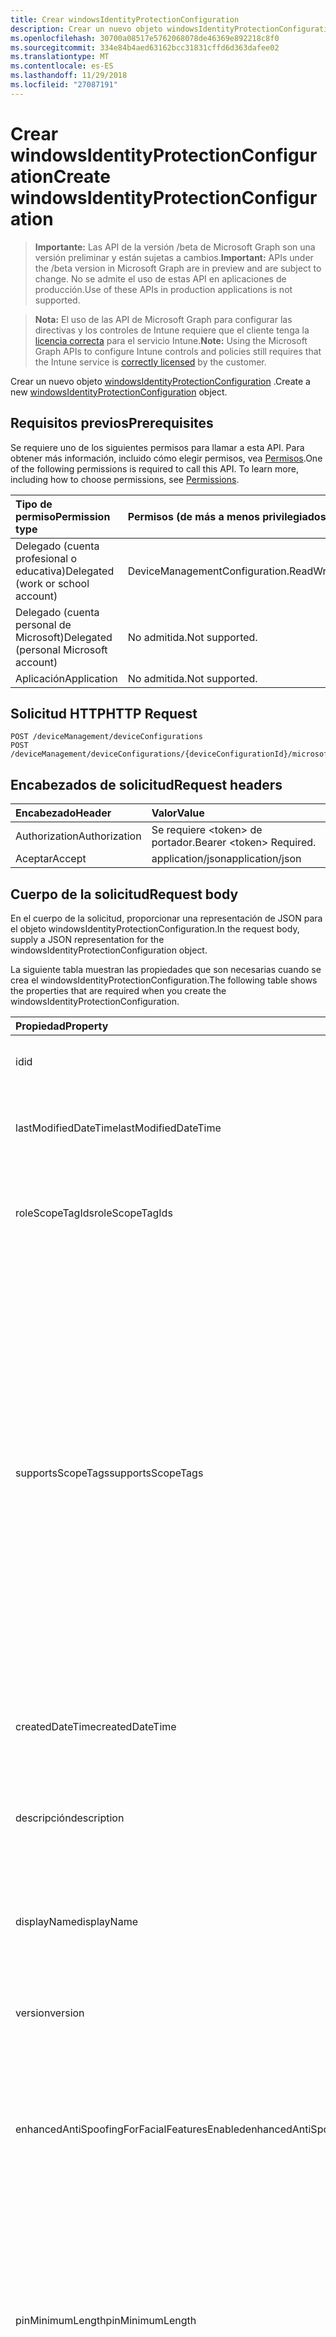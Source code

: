 ```yaml
---
title: Crear windowsIdentityProtectionConfiguration
description: Crear un nuevo objeto windowsIdentityProtectionConfiguration.
ms.openlocfilehash: 30700a08517e5762068078de46369e892218c8f0
ms.sourcegitcommit: 334e84b4aed63162bcc31831cffd6d363dafee02
ms.translationtype: MT
ms.contentlocale: es-ES
ms.lasthandoff: 11/29/2018
ms.locfileid: "27087191"
---
```

# <a name="create-windowsidentityprotectionconfiguration"></a><span data-ttu-id="619ef-103">Crear windowsIdentityProtectionConfiguration</span><span class="sxs-lookup"><span data-stu-id="619ef-103">Create windowsIdentityProtectionConfiguration</span></span>

> <span data-ttu-id="619ef-104">**Importante:** Las API de la versión /beta de Microsoft Graph son una versión preliminar y están sujetas a cambios.</span><span class="sxs-lookup"><span data-stu-id="619ef-104">**Important:** APIs under the /beta version in Microsoft Graph are in preview and are subject to change.</span></span> <span data-ttu-id="619ef-105">No se admite el uso de estas API en aplicaciones de producción.</span><span class="sxs-lookup"><span data-stu-id="619ef-105">Use of these APIs in production applications is not supported.</span></span>

> <span data-ttu-id="619ef-106">**Nota:** El uso de las API de Microsoft Graph para configurar las directivas y los controles de Intune requiere que el cliente tenga la [licencia correcta](https://go.microsoft.com/fwlink/?linkid=839381) para el servicio Intune.</span><span class="sxs-lookup"><span data-stu-id="619ef-106">**Note:** Using the Microsoft Graph APIs to configure Intune controls and policies still requires that the Intune service is [correctly licensed](https://go.microsoft.com/fwlink/?linkid=839381) by the customer.</span></span>

<span data-ttu-id="619ef-107">Crear un nuevo objeto [windowsIdentityProtectionConfiguration](../resources/intune-deviceconfig-windowsidentityprotectionconfiguration.md) .</span><span class="sxs-lookup"><span data-stu-id="619ef-107">Create a new [windowsIdentityProtectionConfiguration](../resources/intune-deviceconfig-windowsidentityprotectionconfiguration.md) object.</span></span>
## <a name="prerequisites"></a><span data-ttu-id="619ef-108">Requisitos previos</span><span class="sxs-lookup"><span data-stu-id="619ef-108">Prerequisites</span></span>
<span data-ttu-id="619ef-p102">Se requiere uno de los siguientes permisos para llamar a esta API. Para obtener más información, incluido cómo elegir permisos, vea [Permisos](/graph/permissions-reference).</span><span class="sxs-lookup"><span data-stu-id="619ef-p102">One of the following permissions is required to call this API. To learn more, including how to choose permissions, see [Permissions](/graph/permissions-reference).</span></span>

|<span data-ttu-id="619ef-111">Tipo de permiso</span><span class="sxs-lookup"><span data-stu-id="619ef-111">Permission type</span></span>|<span data-ttu-id="619ef-112">Permisos (de más a menos privilegiados)</span><span class="sxs-lookup"><span data-stu-id="619ef-112">Permissions (from most to least privileged)</span></span>|
|:---|:---|
|<span data-ttu-id="619ef-113">Delegado (cuenta profesional o educativa)</span><span class="sxs-lookup"><span data-stu-id="619ef-113">Delegated (work or school account)</span></span>|<span data-ttu-id="619ef-114">DeviceManagementConfiguration.ReadWrite.All</span><span class="sxs-lookup"><span data-stu-id="619ef-114">DeviceManagementConfiguration.ReadWrite.All</span></span>|
|<span data-ttu-id="619ef-115">Delegado (cuenta personal de Microsoft)</span><span class="sxs-lookup"><span data-stu-id="619ef-115">Delegated (personal Microsoft account)</span></span>|<span data-ttu-id="619ef-116">No admitida.</span><span class="sxs-lookup"><span data-stu-id="619ef-116">Not supported.</span></span>|
|<span data-ttu-id="619ef-117">Aplicación</span><span class="sxs-lookup"><span data-stu-id="619ef-117">Application</span></span>|<span data-ttu-id="619ef-118">No admitida.</span><span class="sxs-lookup"><span data-stu-id="619ef-118">Not supported.</span></span>|

## <a name="http-request"></a><span data-ttu-id="619ef-119">Solicitud HTTP</span><span class="sxs-lookup"><span data-stu-id="619ef-119">HTTP Request</span></span>
<!-- {
  "blockType": "ignored"
}
-->
``` http
POST /deviceManagement/deviceConfigurations
POST /deviceManagement/deviceConfigurations/{deviceConfigurationId}/microsoft.graph.windowsDomainJoinConfiguration/networkAccessConfigurations
```

## <a name="request-headers"></a><span data-ttu-id="619ef-120">Encabezados de solicitud</span><span class="sxs-lookup"><span data-stu-id="619ef-120">Request headers</span></span>
|<span data-ttu-id="619ef-121">Encabezado</span><span class="sxs-lookup"><span data-stu-id="619ef-121">Header</span></span>|<span data-ttu-id="619ef-122">Valor</span><span class="sxs-lookup"><span data-stu-id="619ef-122">Value</span></span>|
|:---|:---|
|<span data-ttu-id="619ef-123">Authorization</span><span class="sxs-lookup"><span data-stu-id="619ef-123">Authorization</span></span>|<span data-ttu-id="619ef-124">Se requiere &lt;token&gt; de portador.</span><span class="sxs-lookup"><span data-stu-id="619ef-124">Bearer &lt;token&gt; Required.</span></span>|
|<span data-ttu-id="619ef-125">Aceptar</span><span class="sxs-lookup"><span data-stu-id="619ef-125">Accept</span></span>|<span data-ttu-id="619ef-126">application/json</span><span class="sxs-lookup"><span data-stu-id="619ef-126">application/json</span></span>|

## <a name="request-body"></a><span data-ttu-id="619ef-127">Cuerpo de la solicitud</span><span class="sxs-lookup"><span data-stu-id="619ef-127">Request body</span></span>
<span data-ttu-id="619ef-128">En el cuerpo de la solicitud, proporcionar una representación de JSON para el objeto windowsIdentityProtectionConfiguration.</span><span class="sxs-lookup"><span data-stu-id="619ef-128">In the request body, supply a JSON representation for the windowsIdentityProtectionConfiguration object.</span></span>

<span data-ttu-id="619ef-129">La siguiente tabla muestran las propiedades que son necesarias cuando se crea el windowsIdentityProtectionConfiguration.</span><span class="sxs-lookup"><span data-stu-id="619ef-129">The following table shows the properties that are required when you create the windowsIdentityProtectionConfiguration.</span></span>

|<span data-ttu-id="619ef-130">Propiedad</span><span class="sxs-lookup"><span data-stu-id="619ef-130">Property</span></span>|<span data-ttu-id="619ef-131">Tipo</span><span class="sxs-lookup"><span data-stu-id="619ef-131">Type</span></span>|<span data-ttu-id="619ef-132">Descripción</span><span class="sxs-lookup"><span data-stu-id="619ef-132">Description</span></span>|
|:---|:---|:---|
|<span data-ttu-id="619ef-133">id</span><span class="sxs-lookup"><span data-stu-id="619ef-133">id</span></span>|<span data-ttu-id="619ef-134">String</span><span class="sxs-lookup"><span data-stu-id="619ef-134">String</span></span>|<span data-ttu-id="619ef-135">Clave de la entidad.</span><span class="sxs-lookup"><span data-stu-id="619ef-135">Key of the entity.</span></span> <span data-ttu-id="619ef-136">Heredado de [deviceConfiguration](../resources/intune-deviceconfig-deviceconfiguration.md)</span><span class="sxs-lookup"><span data-stu-id="619ef-136">Inherited from [deviceConfiguration](../resources/intune-deviceconfig-deviceconfiguration.md)</span></span>|
|<span data-ttu-id="619ef-137">lastModifiedDateTime</span><span class="sxs-lookup"><span data-stu-id="619ef-137">lastModifiedDateTime</span></span>|<span data-ttu-id="619ef-138">DateTimeOffset</span><span class="sxs-lookup"><span data-stu-id="619ef-138">DateTimeOffset</span></span>|<span data-ttu-id="619ef-139">Fecha y hora en la que se modificó el objeto por última vez.</span><span class="sxs-lookup"><span data-stu-id="619ef-139">DateTime the object was last modified.</span></span> <span data-ttu-id="619ef-140">Heredado de [deviceConfiguration](../resources/intune-deviceconfig-deviceconfiguration.md)</span><span class="sxs-lookup"><span data-stu-id="619ef-140">Inherited from [deviceConfiguration](../resources/intune-deviceconfig-deviceconfiguration.md)</span></span>|
|<span data-ttu-id="619ef-141">roleScopeTagIds</span><span class="sxs-lookup"><span data-stu-id="619ef-141">roleScopeTagIds</span></span>|<span data-ttu-id="619ef-142">Colección String</span><span class="sxs-lookup"><span data-stu-id="619ef-142">String collection</span></span>|<span data-ttu-id="619ef-143">Lista de etiquetas de ámbito para esta instancia de entidad.</span><span class="sxs-lookup"><span data-stu-id="619ef-143">List of Scope Tags for this Entity instance.</span></span> <span data-ttu-id="619ef-144">Heredado de [deviceConfiguration](../resources/intune-deviceconfig-deviceconfiguration.md)</span><span class="sxs-lookup"><span data-stu-id="619ef-144">Inherited from [deviceConfiguration](../resources/intune-deviceconfig-deviceconfiguration.md)</span></span>|
|<span data-ttu-id="619ef-145">supportsScopeTags</span><span class="sxs-lookup"><span data-stu-id="619ef-145">supportsScopeTags</span></span>|<span data-ttu-id="619ef-146">Booleano</span><span class="sxs-lookup"><span data-stu-id="619ef-146">Boolean</span></span>|<span data-ttu-id="619ef-147">Indica si la configuración del dispositivo subyacente admite la asignación de etiquetas de ámbito.</span><span class="sxs-lookup"><span data-stu-id="619ef-147">Indicates whether or not the underlying Device Configuration supports the assignment of scope tags.</span></span> <span data-ttu-id="619ef-148">No se permite la asignación a la propiedad ScopeTags cuando este valor es false y entidades no estará visibles para los usuarios con ámbito.</span><span class="sxs-lookup"><span data-stu-id="619ef-148">Assigning to the ScopeTags property is not allowed when this value is false and entities will not be visible to scoped users.</span></span> <span data-ttu-id="619ef-149">Esto se produce para las directivas de heredado creadas en Silverlight y se puede resolver por eliminar y volver a crear la directiva en el Portal de Azure.</span><span class="sxs-lookup"><span data-stu-id="619ef-149">This occurs for Legacy policies created in Silverlight and can be resolved by deleting and recreating the policy in the Azure Portal.</span></span> <span data-ttu-id="619ef-150">Esta propiedad es de sólo lectura.</span><span class="sxs-lookup"><span data-stu-id="619ef-150">This property is read-only.</span></span> <span data-ttu-id="619ef-151">Heredado de [deviceConfiguration](../resources/intune-deviceconfig-deviceconfiguration.md)</span><span class="sxs-lookup"><span data-stu-id="619ef-151">Inherited from [deviceConfiguration](../resources/intune-deviceconfig-deviceconfiguration.md)</span></span>|
|<span data-ttu-id="619ef-152">createdDateTime</span><span class="sxs-lookup"><span data-stu-id="619ef-152">createdDateTime</span></span>|<span data-ttu-id="619ef-153">DateTimeOffset</span><span class="sxs-lookup"><span data-stu-id="619ef-153">DateTimeOffset</span></span>|<span data-ttu-id="619ef-154">Fecha y hora en la que se creó el objeto.</span><span class="sxs-lookup"><span data-stu-id="619ef-154">DateTime the object was created.</span></span> <span data-ttu-id="619ef-155">Heredado de [deviceConfiguration](../resources/intune-deviceconfig-deviceconfiguration.md)</span><span class="sxs-lookup"><span data-stu-id="619ef-155">Inherited from [deviceConfiguration](../resources/intune-deviceconfig-deviceconfiguration.md)</span></span>|
|<span data-ttu-id="619ef-156">descripción</span><span class="sxs-lookup"><span data-stu-id="619ef-156">description</span></span>|<span data-ttu-id="619ef-157">String</span><span class="sxs-lookup"><span data-stu-id="619ef-157">String</span></span>|<span data-ttu-id="619ef-158">Descripción proporcionada por el administrador de la configuración del dispositivo.</span><span class="sxs-lookup"><span data-stu-id="619ef-158">Admin provided description of the Device Configuration.</span></span> <span data-ttu-id="619ef-159">Heredado de [deviceConfiguration](../resources/intune-deviceconfig-deviceconfiguration.md)</span><span class="sxs-lookup"><span data-stu-id="619ef-159">Inherited from [deviceConfiguration](../resources/intune-deviceconfig-deviceconfiguration.md)</span></span>|
|<span data-ttu-id="619ef-160">displayName</span><span class="sxs-lookup"><span data-stu-id="619ef-160">displayName</span></span>|<span data-ttu-id="619ef-161">String</span><span class="sxs-lookup"><span data-stu-id="619ef-161">String</span></span>|<span data-ttu-id="619ef-162">Nombre proporcionado por el administrador de la configuración del dispositivo.</span><span class="sxs-lookup"><span data-stu-id="619ef-162">Admin provided name of the device configuration.</span></span> <span data-ttu-id="619ef-163">Heredado de [deviceConfiguration](../resources/intune-deviceconfig-deviceconfiguration.md)</span><span class="sxs-lookup"><span data-stu-id="619ef-163">Inherited from [deviceConfiguration](../resources/intune-deviceconfig-deviceconfiguration.md)</span></span>|
|<span data-ttu-id="619ef-164">version</span><span class="sxs-lookup"><span data-stu-id="619ef-164">version</span></span>|<span data-ttu-id="619ef-165">Int32</span><span class="sxs-lookup"><span data-stu-id="619ef-165">Int32</span></span>|<span data-ttu-id="619ef-166">Versión de la configuración del dispositivo.</span><span class="sxs-lookup"><span data-stu-id="619ef-166">Version of the device configuration.</span></span> <span data-ttu-id="619ef-167">Heredado de [deviceConfiguration](../resources/intune-deviceconfig-deviceconfiguration.md)</span><span class="sxs-lookup"><span data-stu-id="619ef-167">Inherited from [deviceConfiguration](../resources/intune-deviceconfig-deviceconfiguration.md)</span></span>|
|<span data-ttu-id="619ef-168">enhancedAntiSpoofingForFacialFeaturesEnabled</span><span class="sxs-lookup"><span data-stu-id="619ef-168">enhancedAntiSpoofingForFacialFeaturesEnabled</span></span>|<span data-ttu-id="619ef-169">Booleano</span><span class="sxs-lookup"><span data-stu-id="619ef-169">Boolean</span></span>|<span data-ttu-id="619ef-170">Valor booleano que se usa para permitir mejorada contra la suplantación de reconocimiento de característica faciales acerca de la autenticación de Windows Hola cara.</span><span class="sxs-lookup"><span data-stu-id="619ef-170">Boolean value used to enable enhanced anti-spoofing for facial feature recognition on Windows Hello face authentication.</span></span>|
|<span data-ttu-id="619ef-171">pinMinimumLength</span><span class="sxs-lookup"><span data-stu-id="619ef-171">pinMinimumLength</span></span>|<span data-ttu-id="619ef-172">Int32</span><span class="sxs-lookup"><span data-stu-id="619ef-172">Int32</span></span>|<span data-ttu-id="619ef-173">Valor entero que establece el número mínimo de caracteres necesarios para el Windows Hello de PIN de negocio.</span><span class="sxs-lookup"><span data-stu-id="619ef-173">Integer value that sets the minimum number of characters required for the Windows Hello for Business PIN.</span></span> <span data-ttu-id="619ef-174">Los valores válidos son de 4 a 127 inclusive y menor o igual que el valor establecido para el PIN máximo.</span><span class="sxs-lookup"><span data-stu-id="619ef-174">Valid values are 4 to 127 inclusive and less than or equal to the value set for the maximum PIN.</span></span> <span data-ttu-id="619ef-175">Valores válidos 4 a 127</span><span class="sxs-lookup"><span data-stu-id="619ef-175">Valid values 4 to 127</span></span>|
|<span data-ttu-id="619ef-176">pinMaximumLength</span><span class="sxs-lookup"><span data-stu-id="619ef-176">pinMaximumLength</span></span>|<span data-ttu-id="619ef-177">Int32</span><span class="sxs-lookup"><span data-stu-id="619ef-177">Int32</span></span>|<span data-ttu-id="619ef-178">Valor entero que establece el número máximo de caracteres permitidos para el trabajo PIN.</span><span class="sxs-lookup"><span data-stu-id="619ef-178">Integer value that sets the maximum number of characters allowed for the work PIN.</span></span> <span data-ttu-id="619ef-179">Los valores válidos son de 4 a 127 inclusive y mayor o igual que el valor establecido para el PIN mínimo.</span><span class="sxs-lookup"><span data-stu-id="619ef-179">Valid values are 4 to 127 inclusive and greater than or equal to the value set for the minimum PIN.</span></span> <span data-ttu-id="619ef-180">Valores válidos 4 a 127</span><span class="sxs-lookup"><span data-stu-id="619ef-180">Valid values 4 to 127</span></span>|
|<span data-ttu-id="619ef-181">pinUppercaseCharactersUsage</span><span class="sxs-lookup"><span data-stu-id="619ef-181">pinUppercaseCharactersUsage</span></span>|[<span data-ttu-id="619ef-182">configurationUsage</span><span class="sxs-lookup"><span data-stu-id="619ef-182">configurationUsage</span></span>](../resources/intune-deviceconfig-configurationusage.md)|<span data-ttu-id="619ef-183">Este valor configura el uso de caracteres en mayúsculas en el Windows Hello para profesionales PIN.</span><span class="sxs-lookup"><span data-stu-id="619ef-183">This value configures the use of uppercase characters in the Windows Hello for Business PIN.</span></span> <span data-ttu-id="619ef-184">Los valores posibles son: `blocked`, `required` y `allowed`.</span><span class="sxs-lookup"><span data-stu-id="619ef-184">Possible values are: `blocked`, `required`, `allowed`.</span></span>|
|<span data-ttu-id="619ef-185">pinLowercaseCharactersUsage</span><span class="sxs-lookup"><span data-stu-id="619ef-185">pinLowercaseCharactersUsage</span></span>|[<span data-ttu-id="619ef-186">configurationUsage</span><span class="sxs-lookup"><span data-stu-id="619ef-186">configurationUsage</span></span>](../resources/intune-deviceconfig-configurationusage.md)|<span data-ttu-id="619ef-187">Este valor configura el uso de caracteres en minúsculas en el Windows Hello para profesionales PIN.</span><span class="sxs-lookup"><span data-stu-id="619ef-187">This value configures the use of lowercase characters in the Windows Hello for Business PIN.</span></span> <span data-ttu-id="619ef-188">Los valores posibles son: `blocked`, `required` y `allowed`.</span><span class="sxs-lookup"><span data-stu-id="619ef-188">Possible values are: `blocked`, `required`, `allowed`.</span></span>|
|<span data-ttu-id="619ef-189">pinSpecialCharactersUsage</span><span class="sxs-lookup"><span data-stu-id="619ef-189">pinSpecialCharactersUsage</span></span>|[<span data-ttu-id="619ef-190">configurationUsage</span><span class="sxs-lookup"><span data-stu-id="619ef-190">configurationUsage</span></span>](../resources/intune-deviceconfig-configurationusage.md)|<span data-ttu-id="619ef-191">Controla la capacidad de usar caracteres especiales en el Windows Hello para profesionales PIN.</span><span class="sxs-lookup"><span data-stu-id="619ef-191">Controls the ability to use special characters in the Windows Hello for Business PIN.</span></span> <span data-ttu-id="619ef-192">Los valores posibles son: `blocked`, `required` y `allowed`.</span><span class="sxs-lookup"><span data-stu-id="619ef-192">Possible values are: `blocked`, `required`, `allowed`.</span></span>|
|<span data-ttu-id="619ef-193">pinExpirationInDays</span><span class="sxs-lookup"><span data-stu-id="619ef-193">pinExpirationInDays</span></span>|<span data-ttu-id="619ef-194">Int32</span><span class="sxs-lookup"><span data-stu-id="619ef-194">Int32</span></span>|<span data-ttu-id="619ef-195">Valor entero especifica el período (en días) que se puede usar un NIP antes de que el sistema requiere que el usuario que la cambie.</span><span class="sxs-lookup"><span data-stu-id="619ef-195">Integer value specifies the period (in days) that a PIN can be used before the system requires the user to change it.</span></span> <span data-ttu-id="619ef-196">Los valores válidos son 0 a 730 inclusive.</span><span class="sxs-lookup"><span data-stu-id="619ef-196">Valid values are 0 to 730 inclusive.</span></span> <span data-ttu-id="619ef-197">Valores válidos de 0 a 730.</span><span class="sxs-lookup"><span data-stu-id="619ef-197">Valid values 0 to 730</span></span>|
|<span data-ttu-id="619ef-198">pinPreviousBlockCount</span><span class="sxs-lookup"><span data-stu-id="619ef-198">pinPreviousBlockCount</span></span>|<span data-ttu-id="619ef-199">Int32</span><span class="sxs-lookup"><span data-stu-id="619ef-199">Int32</span></span>|<span data-ttu-id="619ef-200">Controla la capacidad para impedir que los usuarios utilicen más allá de los PIN.</span><span class="sxs-lookup"><span data-stu-id="619ef-200">Controls the ability to prevent users from using past PINs.</span></span> <span data-ttu-id="619ef-201">Esto se debe establecer entre 0 y 50, ambos inclusive, y el PIN del usuario actual se incluye en ese número.</span><span class="sxs-lookup"><span data-stu-id="619ef-201">This must be set between 0 and 50, inclusive, and the current PIN of the user is included in that count.</span></span> <span data-ttu-id="619ef-202">Si se establece en 0, anterior no se almacenan los PIN.</span><span class="sxs-lookup"><span data-stu-id="619ef-202">If set to 0, previous PINs are not stored.</span></span> <span data-ttu-id="619ef-203">No se conserva el historial de PIN a través de un PIN restablecer.</span><span class="sxs-lookup"><span data-stu-id="619ef-203">PIN history is not preserved through a PIN reset.</span></span> <span data-ttu-id="619ef-204">Valores válidos de 0 a 50.</span><span class="sxs-lookup"><span data-stu-id="619ef-204">Valid values 0 to 50</span></span>|
|<span data-ttu-id="619ef-205">pinRecoveryEnabled</span><span class="sxs-lookup"><span data-stu-id="619ef-205">pinRecoveryEnabled</span></span>|<span data-ttu-id="619ef-206">Booleano</span><span class="sxs-lookup"><span data-stu-id="619ef-206">Boolean</span></span>|<span data-ttu-id="619ef-207">Valor booleano que permite a un usuario cambiar su PIN mediante el Windows Hello para servicio de recuperación de PIN de negocio.</span><span class="sxs-lookup"><span data-stu-id="619ef-207">Boolean value that enables a user to change their PIN by using the Windows Hello for Business PIN recovery service.</span></span>|
|<span data-ttu-id="619ef-208">securityDeviceRequired</span><span class="sxs-lookup"><span data-stu-id="619ef-208">securityDeviceRequired</span></span>|<span data-ttu-id="619ef-209">Booleano</span><span class="sxs-lookup"><span data-stu-id="619ef-209">Boolean</span></span>|<span data-ttu-id="619ef-210">Controla si se debe requerir un módulo de plataforma segura (TPM) para aprovisionamiento Windows Hello para la empresa.</span><span class="sxs-lookup"><span data-stu-id="619ef-210">Controls whether to require a Trusted Platform Module (TPM) for provisioning Windows Hello for Business.</span></span> <span data-ttu-id="619ef-211">Un TPM proporciona una ventaja de seguridad adicional en que los datos almacenados en él no se puede usar en otros dispositivos.</span><span class="sxs-lookup"><span data-stu-id="619ef-211">A TPM provides an additional security benefit in that data stored on it cannot be used on other devices.</span></span> <span data-ttu-id="619ef-212">Si se establece en False, todos los dispositivos pueden aprovisionar Windows Hello para la empresa, incluso si no hay un TPM utilizable.</span><span class="sxs-lookup"><span data-stu-id="619ef-212">If set to False, all devices can provision Windows Hello for Business even if there is not a usable TPM.</span></span>|
|<span data-ttu-id="619ef-213">unlockWithBiometricsEnabled</span><span class="sxs-lookup"><span data-stu-id="619ef-213">unlockWithBiometricsEnabled</span></span>|<span data-ttu-id="619ef-214">Booleano</span><span class="sxs-lookup"><span data-stu-id="619ef-214">Boolean</span></span>|<span data-ttu-id="619ef-215">Controla el uso de gestos biométricas, como cara y de huella digital, como una alternativa a la Windows Hola de PIN de negocio.</span><span class="sxs-lookup"><span data-stu-id="619ef-215">Controls the use of biometric gestures, such as face and fingerprint, as an alternative to the Windows Hello for Business PIN.</span></span>  <span data-ttu-id="619ef-216">Si se establece en False, biométricas gestos no se permite.</span><span class="sxs-lookup"><span data-stu-id="619ef-216">If set to False, biometric gestures are not allowed.</span></span> <span data-ttu-id="619ef-217">Los usuarios aún deben configurar un PIN como una copia de seguridad en caso de errores.</span><span class="sxs-lookup"><span data-stu-id="619ef-217">Users must still configure a PIN as a backup in case of failures.</span></span>|
|<span data-ttu-id="619ef-218">useCertificatesForOnPremisesAuthEnabled</span><span class="sxs-lookup"><span data-stu-id="619ef-218">useCertificatesForOnPremisesAuthEnabled</span></span>|<span data-ttu-id="619ef-219">Booleano</span><span class="sxs-lookup"><span data-stu-id="619ef-219">Boolean</span></span>|<span data-ttu-id="619ef-220">Valor booleano que permite Windows Hello para la empresa a usar certificados para autenticar los recursos locales.</span><span class="sxs-lookup"><span data-stu-id="619ef-220">Boolean value that enables Windows Hello for Business to use certificates to authenticate on-premise resources.</span></span>|
|<span data-ttu-id="619ef-221">windowsHelloForBusinessBlocked</span><span class="sxs-lookup"><span data-stu-id="619ef-221">windowsHelloForBusinessBlocked</span></span>|<span data-ttu-id="619ef-222">Booleano</span><span class="sxs-lookup"><span data-stu-id="619ef-222">Boolean</span></span>|<span data-ttu-id="619ef-223">Valor booleano que bloquea Windows Hello para la empresa como un método para iniciar sesión en Windows.</span><span class="sxs-lookup"><span data-stu-id="619ef-223">Boolean value that blocks Windows Hello for Business as a method for signing into Windows.</span></span>|



## <a name="response"></a><span data-ttu-id="619ef-224">Respuesta</span><span class="sxs-lookup"><span data-stu-id="619ef-224">Response</span></span>
<span data-ttu-id="619ef-225">Si tiene éxito, este método devuelve una `201 Created` código de respuesta y un objeto [windowsIdentityProtectionConfiguration](../resources/intune-deviceconfig-windowsidentityprotectionconfiguration.md) en el cuerpo de la respuesta.</span><span class="sxs-lookup"><span data-stu-id="619ef-225">If successful, this method returns a `201 Created` response code and a [windowsIdentityProtectionConfiguration](../resources/intune-deviceconfig-windowsidentityprotectionconfiguration.md) object in the response body.</span></span>

## <a name="example"></a><span data-ttu-id="619ef-226">Ejemplo</span><span class="sxs-lookup"><span data-stu-id="619ef-226">Example</span></span>
### <a name="request"></a><span data-ttu-id="619ef-227">Solicitud</span><span class="sxs-lookup"><span data-stu-id="619ef-227">Request</span></span>
<span data-ttu-id="619ef-228">Aquí tiene un ejemplo de la solicitud.</span><span class="sxs-lookup"><span data-stu-id="619ef-228">Here is an example of the request.</span></span>
``` http
POST https://graph.microsoft.com/beta/deviceManagement/deviceConfigurations
Content-type: application/json
Content-length: 838

{
  "@odata.type": "#microsoft.graph.windowsIdentityProtectionConfiguration",
  "lastModifiedDateTime": "2017-01-01T00:00:35.1329464-08:00",
  "roleScopeTagIds": [
    "Role Scope Tag Ids value"
  ],
  "supportsScopeTags": true,
  "description": "Description value",
  "displayName": "Display Name value",
  "version": 7,
  "enhancedAntiSpoofingForFacialFeaturesEnabled": true,
  "pinMinimumLength": 0,
  "pinMaximumLength": 0,
  "pinUppercaseCharactersUsage": "required",
  "pinLowercaseCharactersUsage": "required",
  "pinSpecialCharactersUsage": "required",
  "pinExpirationInDays": 3,
  "pinPreviousBlockCount": 5,
  "pinRecoveryEnabled": true,
  "securityDeviceRequired": true,
  "unlockWithBiometricsEnabled": true,
  "useCertificatesForOnPremisesAuthEnabled": true,
  "windowsHelloForBusinessBlocked": true
}
```

### <a name="response"></a><span data-ttu-id="619ef-229">Respuesta</span><span class="sxs-lookup"><span data-stu-id="619ef-229">Response</span></span>
<span data-ttu-id="619ef-p120">Aquí tiene un ejemplo de la respuesta. Nota: Puede que el objeto de respuesta que aparece aquí se trunque para abreviar. Todas las propiedades se devolverán de una llamada real.</span><span class="sxs-lookup"><span data-stu-id="619ef-p120">Here is an example of the response. Note: The response object shown here may be truncated for brevity. All of the properties will be returned from an actual call.</span></span>
``` http
HTTP/1.1 201 Created
Content-Type: application/json
Content-Length: 946

{
  "@odata.type": "#microsoft.graph.windowsIdentityProtectionConfiguration",
  "id": "b2e64303-4303-b2e6-0343-e6b20343e6b2",
  "lastModifiedDateTime": "2017-01-01T00:00:35.1329464-08:00",
  "roleScopeTagIds": [
    "Role Scope Tag Ids value"
  ],
  "supportsScopeTags": true,
  "createdDateTime": "2017-01-01T00:02:43.5775965-08:00",
  "description": "Description value",
  "displayName": "Display Name value",
  "version": 7,
  "enhancedAntiSpoofingForFacialFeaturesEnabled": true,
  "pinMinimumLength": 0,
  "pinMaximumLength": 0,
  "pinUppercaseCharactersUsage": "required",
  "pinLowercaseCharactersUsage": "required",
  "pinSpecialCharactersUsage": "required",
  "pinExpirationInDays": 3,
  "pinPreviousBlockCount": 5,
  "pinRecoveryEnabled": true,
  "securityDeviceRequired": true,
  "unlockWithBiometricsEnabled": true,
  "useCertificatesForOnPremisesAuthEnabled": true,
  "windowsHelloForBusinessBlocked": true
}
```





